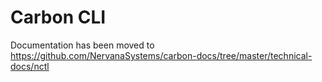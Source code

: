 # Carbon CLI

Documentation has been moved to https://github.com/NervanaSystems/carbon-docs/tree/master/technical-docs/nctl
